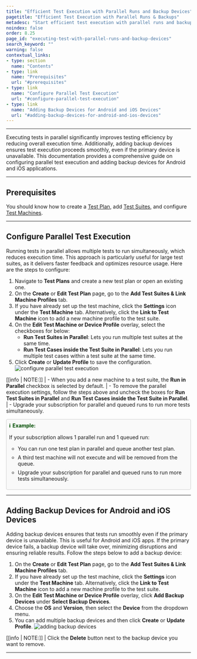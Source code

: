 ```yaml
---
title: "Efficient Test Execution with Parallel Runs and Backup Devices"
pagetitle: "Efficient Test Execution with Parallel Runs & Backups"
metadesc: "Start efficient test execution with parallel runs and backup devices. Ensure minimal disruption and faster results with our easy setup guide."
noindex: false
order: 8.25
page_id: "executing-test-with-parallel-runs-and-backup-devices"
search_keyword: ""
warning: false
contextual_links:
- type: section
  name: "Contents" 
- type: link
  name: "Prerequisites"
  url: "#prerequisites"
- type: link
  name: "Configure Parallel Test Execution"
  url: "#configure-parallel-test-execution"
- type: link
  name: "Adding Backup Devices for Android and iOS Devices"
  url: "#adding-backup-devices-for-android-and-ios-devices"
---
```


---

Executing tests in parallel significantly improves testing efficiency by reducing overall execution time. Additionally, adding backup devices ensures test execution proceeds smoothly, even if the primary device is unavailable. This documentation provides a comprehensive guide on configuring parallel test execution and adding backup devices for Android and iOS applications.

---

## **Prerequisites**

You should know how to create a [Test Plan](https://testsigma.com/docs/test-management/test-plans/overview/), add [Test Suites](https://testsigma.com/docs/test-management/test-plans/manage-test-suites/), and configure [Test Machines](https://testsigma.com/docs/test-management/test-plans/manage-test-machines/).

---

## **Configure Parallel Test Execution**

Running tests in parallel allows multiple tests to run simultaneously, which reduces execution time. This approach is particularly useful for large test suites, as it delivers faster feedback and optimizes resource usage. Here are the steps to configure:

1. Navigate to **Test Plans** and create a new test plan or open an existing one.
2. On the **Create** or **Edit Test Plan** page, go to the **Add Test Suites & Link Machine Profiles** tab.
3. If you have already set up the test machine, click the **Settings** icon under the **Test Machine** tab. Alternatively, click the **Link to Test Machine** icon to add a new machine profile to the test suite.
4. On the **Edit Test Machine or Device Profile** overlay, select the checkboxes for below:
   - **Run Test Suites in Parallel**: Lets you run multiple test suites at the same time.
   - **Run Test Cases inside the Test Suite in Parallel**: Lets you run multiple test cases within a test suite at the same time.
5. Click **Create** or **Update Profile** to save the configuration. ![configure parallel test execution](https://s3.amazonaws.com/static-docs.testsigma.com/new_images/projects/applications/configure_parallel_test_execution.gif)

[[info | NOTE:]]
| - When you add a new machine to a test suite, the **Run in Parallel** checkbox is selected by default.
| - To remove the parallel execution settings, follow the steps above and uncheck the boxes for **Run Test Suites in Parallel** and **Run Test Cases inside the Test Suite in Parallel**.
| - Upgrade your subscription for parallel and queued runs to run more tests simultaneously.

<style>
  .example-container {
    border: 1px solid #ccc;
    border-radius: 4px;
    padding: 0.5em;
    margin: 0.5em 0;
    background-color: #f9f9f9;
  }
  .example-title {
    color: #004d00;
    font-weight: bold;
    display: flex;
    align-items: center;
  }
  .example-title span {
    margin-right: 5px;
  }
  .example-list {
    list-style: none;
    padding: 0;
  }
  .example-list li {
    margin-bottom: 0.5em;
  }
</style>

<div class="example-container">
  <div class="example-title">
    <span>ℹ️</span>Example:
  </div>
  <ul class="example-list">
    <p>If your subscription allows 1 parallel run and 1 queued run:</p>
    <ul>
      <li>You can run one test plan in parallel and queue another test plan.</li>
      <li>A third test machine will not execute and will be removed from the queue.</li>
      <li>Upgrade your subscription for parallel and queued runs to run more tests simultaneously.</li>
    </ol>
  </ul>
</div>


---

## **Adding Backup Devices for Android and iOS Devices**

Adding backup devices ensures that tests run smoothly even if the primary device is unavailable. This is useful for Android and iOS apps. If the primary device fails, a backup device will take over, minimizing disruptions and ensuring reliable results. Follow the steps below to add a backup device:

1. On the **Create** or **Edit Test Plan** page, go to the **Add Test Suites & Link Machine Profiles** tab.
2. If you have already set up the test machine, click the **Settings** icon under the **Test Machine** tab. Alternatively, click the **Link to Test Machine** icon to add a new machine profile to the test suite.
3. On the **Edit Test Machine or Device Profile** overlay, click **Add Backup Devices** under **Select Backup Devices**. 
4. Choose the **OS** and **Version**, then select the **Device** from the dropdown menu. 
5. You can add multiple backup devices and then click **Create** or **Update Profile**. ![adding backup devices](https://s3.amazonaws.com/static-docs.testsigma.com/new_images/projects/applications/adding_backup_devices.gif)

[[info | NOTE:]]
| Click the **Delete** button next to the backup device you want to remove.

---

